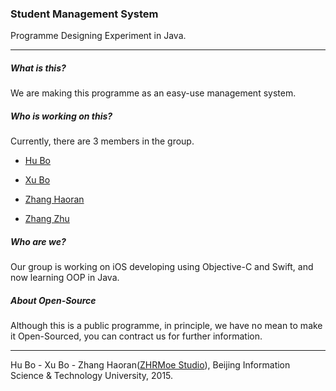### Student Management System

Programme Designing Experiment in Java.

* * *

##### What is this?

We are making this programme as an easy-use management system.

##### Who is working on this?

Currently, there are 3 members in the group.

- [Hu Bo](https://github.com/billhu1996)

- [Xu Bo](https://github.com/lyzl)

- [Zhang Haoran](https://github.com/zhr19960917)

- [Zhang Zhu](https://github.com/zhangzhu195211)

##### Who are we?

Our group is working on iOS developing using Objective-C and Swift, and now learning OOP in Java.

##### About Open-Source

Although this is a public programme, in principle, we have no mean to make it Open-Sourced, you can contract us for further information.

* * *

Hu Bo - Xu Bo - Zhang Haoran([ZHRMoe Studio](http://zhrmoe.iflab.org/)), Beijing Information Science & Technology University, 2015.
